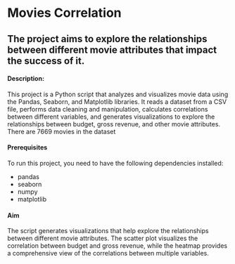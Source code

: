 # Movies Correlation
## The project aims to explore the relationships between different movie attributes that impact the success of it.

#### Description:
This project is a Python script that analyzes and visualizes movie data using the Pandas, Seaborn, and Matplotlib libraries. It reads a dataset from a CSV file, performs data cleaning and manipulation, calculates correlations between different variables, and generates visualizations to explore the relationships between budget, gross revenue, and other movie attributes. There are 7669 movies in the dataset 

#### Prerequisites
To run this project, you need to have the following dependencies installed:
- pandas
- seaborn
- numpy
- matplotlib

#### Aim
The script generates visualizations that help explore the relationships between different movie attributes. The scatter plot visualizes the correlation between budget and gross revenue, while the heatmap provides a comprehensive view of the correlations between multiple variables.
